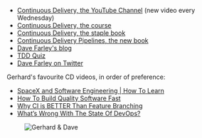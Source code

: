 - [Continuous Delivery, the YouTube Channel](https://www.youtube.com/channel/UCCfqyGl3nq_V0bo64CjZh8g) (new video every Wednesday)
- [Continuous Delivery, the course](https://courses.cd.training)
- [Continuous Delivery, the staple book](https://www.amazon.co.uk/dp/0321601912)
- [Continuous Delivery Pipelines, the new book](https://leanpub.com/cd-pipelines)
- [Dave Farley's blog](https://www.davefarley.net/)
- [TDD Quiz](https://www.continuous-delivery.co.uk/tdd-quiz)
- [Dave Farley on Twitter](https://twitter.com/davefarley77)

Gerhard's favourite CD videos, in order of preference:

 - [SpaceX and Software Engineering | How To Learn](https://www.youtube.com/watch?v=v8f6q4ruvds)
- [How To Build Quality Software Fast](https://youtu.be/ZmgbjaRfp_Q)
- [Why CI is BETTER Than Feature Branching](https://www.youtube.com/watch?v=lXQEi1O5IOI)
- [What’s Wrong With The State Of DevOps?](https://www.youtube.com/watch?v=vlD0bHQKX94)

<figure class="richtext-figure richtext-figure--full">
  <img src="https://cdn.changelog.com/shipit/shipit-5--dave-farley.jpg" alt="Gerhard & Dave">
</figure>
